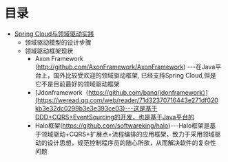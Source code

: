 

# 目录
* [Spring Cloud与领域驱动实践](https://weread.qq.com/web/reader/71d32370716443e271df020k7ef321f02967ef605fc8aef)
  * 领域驱动模型的设计步骤
  * 领域驱动框架现状
    * Axon Framework (http://github.com/AxonFramework/AxonFramework) ---在Java平台上，国外比较受欢迎的领域驱动框架, 已经支持Spring Cloud,但是它不是目前最好的领域驱动框架
    * [Jdonframework（https://github.com/banq/jdonframework）](https://weread.qq.com/web/reader/71d32370716443e271df020kb3e32dc0299b3e3e393ce03)---这是基于DDD+CQRS+EventSourcing的开发，也是基于Java平台的
    * Halo框架(https://github.com/softwareking/halo)---Halo框架是基于领域驱动+CQRS+扩展点+流程编排的应用框架，致力于采用领域驱动的设计思想，规范控制程序员的随心所欲，从而解决软件的复杂性问题

